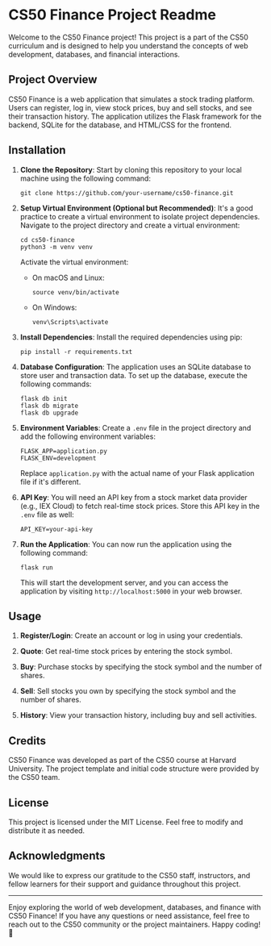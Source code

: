 # CS50 Finance Project Readme


Welcome to the CS50 Finance project! This project is a part of the CS50 curriculum and is designed to help you understand the concepts of web development, databases, and financial interactions.

## Project Overview

CS50 Finance is a web application that simulates a stock trading platform. Users can register, log in, view stock prices, buy and sell stocks, and see their transaction history. The application utilizes the Flask framework for the backend, SQLite for the database, and HTML/CSS for the frontend.

## Installation

1. **Clone the Repository**: Start by cloning this repository to your local machine using the following command:

   ```
   git clone https://github.com/your-username/cs50-finance.git
   ```

2. **Setup Virtual Environment (Optional but Recommended)**: It's a good practice to create a virtual environment to isolate project dependencies. Navigate to the project directory and create a virtual environment:

   ```
   cd cs50-finance
   python3 -m venv venv
   ```

   Activate the virtual environment:

   - On macOS and Linux:

     ```
     source venv/bin/activate
     ```

   - On Windows:

     ```
     venv\Scripts\activate
     ```

3. **Install Dependencies**: Install the required dependencies using pip:

   ```
   pip install -r requirements.txt
   ```

4. **Database Configuration**: The application uses an SQLite database to store user and transaction data. To set up the database, execute the following commands:

   ```
   flask db init
   flask db migrate
   flask db upgrade
   ```

5. **Environment Variables**: Create a `.env` file in the project directory and add the following environment variables:

   ```
   FLASK_APP=application.py
   FLASK_ENV=development
   ```

   Replace `application.py` with the actual name of your Flask application file if it's different.

6. **API Key**: You will need an API key from a stock market data provider (e.g., IEX Cloud) to fetch real-time stock prices. Store this API key in the `.env` file as well:

   ```
   API_KEY=your-api-key
   ```

7. **Run the Application**: You can now run the application using the following command:

   ```
   flask run
   ```

   This will start the development server, and you can access the application by visiting `http://localhost:5000` in your web browser.

## Usage

1. **Register/Login**: Create an account or log in using your credentials.

2. **Quote**: Get real-time stock prices by entering the stock symbol.

3. **Buy**: Purchase stocks by specifying the stock symbol and the number of shares.

4. **Sell**: Sell stocks you own by specifying the stock symbol and the number of shares.

5. **History**: View your transaction history, including buy and sell activities.

## Credits

CS50 Finance was developed as part of the CS50 course at Harvard University. The project template and initial code structure were provided by the CS50 team.

## License

This project is licensed under the MIT License. Feel free to modify and distribute it as needed.

## Acknowledgments

We would like to express our gratitude to the CS50 staff, instructors, and fellow learners for their support and guidance throughout this project.

---

Enjoy exploring the world of web development, databases, and finance with CS50 Finance! If you have any questions or need assistance, feel free to reach out to the CS50 community or the project maintainers. Happy coding! 🚀
